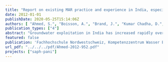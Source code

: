 ```yaml
---
title: "Report on existing MAR practice and experience in India, especially in Chennai, Maheshwaram, Raipur"
date: 2012-01-01
publishDate: 2020-05-25T15:14:06Z
authors: [ "Ahmed, S.", "Boisson, A.", "Brand, J.", "Kumar Chadha, D.", "Ghosh, N. C.", "Grützmacher, G.", "Kumar, S.", "Lakshmanan, E.", "Nättorp, A.", "sprenger", "Wintgens, T." ]
publication_types: ["4"]
abstract: "Groundwater exploitation in India has increased rapidly over the last 50 years as reflected by the growth of the number of groundwater abstraction structures (from 3.9 million in 1951 to 18.5 million in 1990) and shallow tube wells (from 3000 in 1951 to 8.5 million in 1990) (Muralidharan, 1998; Singh & Singh, 2002).Today groundwater is the source for more than 85 % of India’s rural domestic water requirements, 50 % of urban water and more than 50 % of irrigation demand. The increase in demand in the last 50 years has led to declining water tables in many parts of the country. For example, 15% of the assessment units (Blocks/Mandals/Talukas) have groundwater extraction in excess of the net annual recharge (Central Ground Water Board, 2007). According to Rodell et al. (2009), the extent of groundwater depletion between 2002 and 2008 was 109 km3, which is about half the capacity of India’s total surface-water reservoirs."
featured: false
publication: 'Fachhochschule Nordwestschweiz, Kompetenzzentrum Wasser Berlin gGmbH'
url_pdf: "../../../pdf/Ahmed-2012-952.pdf"
projects: ["saph-pani"]
---
```


